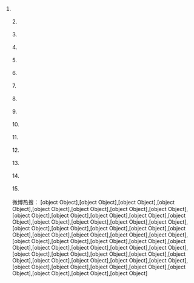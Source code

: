 1.  </br></br> 2. </br></br> 3. </br></br> 4. </br></br> 5.  </br></br> 6. </br></br> 7. </br></br> 8. </br></br> 9. </br></br> 10. </br></br> 11. </br></br> 12. </br></br> 13. </br></br> 14. </br></br> 15. </br></br> 微博热搜： [object Object],[object Object],[object Object],[object Object],[object Object],[object Object],[object Object],[object Object],[object Object],[object Object],[object Object],[object Object],[object Object],[object Object],[object Object],[object Object],[object Object],[object Object],[object Object],[object Object],[object Object],[object Object],[object Object],[object Object],[object Object],[object Object],[object Object],[object Object],[object Object],[object Object],[object Object],[object Object],[object Object],[object Object],[object Object],[object Object],[object Object],[object Object],[object Object],[object Object],[object Object],[object Object],[object Object],[object Object],[object Object],[object Object],[object Object],[object Object],[object Object],[object Object],[object Object],[object Object]</br></br></br>